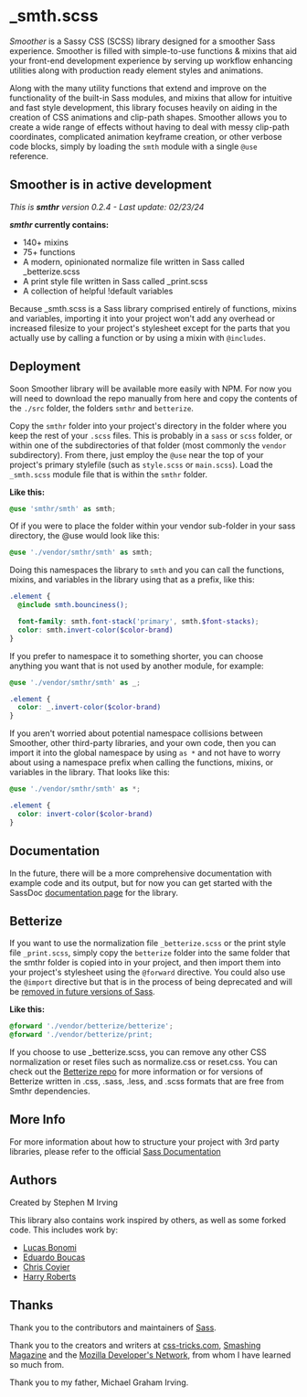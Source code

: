 # _smth.scss

_Smoother_ is a Sassy CSS (SCSS) library designed for a smoother Sass experience.
Smoother is filled with simple-to-use functions &amp; mixins
that aid your front-end development experience by serving up workflow
enhancing utilities along with production ready element styles and animations.

Along with the many utility functions that extend and improve on the
functionality of the built-in Sass modules, and mixins that allow for intuitive
and fast style development, this library focuses heavily on aiding in the
creation of CSS animations and clip-path shapes. Smoother allows you to create
a wide range of effects without having to deal with messy clip-path coordinates,
complicated animation keyframe creation, or other verbose code blocks, simply by
loading the `smth` module with a single `@use` reference.

## Smoother is in active development

*This is **smthr** version 0.2.4 - Last update: 02/23/24*

**_smthr_ currently contains:**

* 140+ mixins
* 75+ functions
* A modern, opinionated normalize file written in Sass called _betterize.scss
* A print style file written in Sass called _print.scss
* A collection of helpful !default variables

Because _smth.scss is a Sass library comprised entirely of functions, mixins and
variables, importing it into your project won't add any overhead or increased
filesize to your project's stylesheet except for the parts that you actually use
by calling a function or by using a mixin with `@includes`.

## Deployment

Soon Smoother library will be available more easily with NPM. For now you
will need to download the repo manually from here and copy the contents of the
`./src` folder, the folders `smthr` and `betterize`.

Copy the `smthr` folder into your project's directory in the folder where you
keep the rest of your `.scss` files. This is probably in a `sass` or
`scss` folder, or within one of the subdirectories of that folder (most
commonly the `vendor` subdirectory). From there, just employ the `@use` near the
top of your project's primary stylefile (such as `style.scss` or `main.scss`).
Load the `_smth.scss` module file that is within the `smthr` folder.

**Like this:**

```scss
@use 'smthr/smth' as smth;
```

Of if you were to place the folder within your vendor sub-folder in your sass
directory, the @use would look like this:

```scss
@use './vendor/smthr/smth' as smth;
```

Doing this namespaces the library to `smth` and you can call the functions,
mixins, and variables in the library using that as a prefix, like this:

```scss
.element {
  @include smth.bounciness();

  font-family: smth.font-stack('primary', smth.$font-stacks);
  color: smth.invert-color($color-brand)
}
```

If you prefer to namespace it to something shorter, you can choose anything you
want that is not used by another module, for example:

```scss
@use './vendor/smthr/smth' as _;

.element {
  color: _.invert-color($color-brand)
}

```

If you aren't worried about potential namespace collisions between Smoother,
other third-party libraries, and your own code, then you can import it into the
global namespace by using `as *` and not have to worry about using a namespace
prefix when calling the functions, mixins, or variables in the library.
That looks like this:

```scss
@use './vendor/smthr/smth' as *;

.element {
  color: invert-color($color-brand)
}
```

## Documentation

In the future, there will be a more comprehensive documentation with example
code and its output, but for now you can get started with the SassDoc
[documentation page](https://stephenmirving.github.io/smthr/) for the library.

## Betterize

If you want to use the normalization file `_betterize.scss` or the print style
file `_print.scss`, simply copy the `betterize` folder into the same folder that the
smthr folder is copied into in your project, and then import them into your
project's stylesheet using the `@forward` directive.
You could also use the `@import` directive but that is in the process of being
deprecated and will be
[removed in future versions of Sass](https://sass-lang.com/documentation/at-rules/import/).

**Like this:**

```scss
@forward './vendor/betterize/betterize';
@forward './vendor/betterize/print;
```

If you choose to use _betterize.scss, you can remove any other CSS normalization
or reset files such as normalize.css or reset.css. You can check out the
[Betterize repo](https://github.com/stephenmirving/betterize) for more information
or for versions of Betterize written in .css, .sass, .less, and .scss formats
that are free from Smthr dependencies.

## More Info

For more information about how to structure your project with 3rd party
libraries, please refer to the official
[Sass Documentation](https://sass-lang.com/documentation/)

## Authors

Created by Stephen M Irving

This library also contains work inspired by others, as well as some forked code.
This includes work by:

* [Lucas Bonomi](http://lucasbonomi.com/)
* [Eduardo Boucas](https://eduardoboucas.com/)
* [Chris Coyier](https://chriscoyier.net/)
* [Harry Roberts](https://csswizardry.com/)

## Thanks

Thank you to the contributors and maintainers of [Sass](https://sass-lang.com/).

Thank you to the creators and writers at [css-tricks.com](https://css-tricks.com/),
[Smashing Magazine](https://www.smashingmagazine.com/) and the
[Mozilla Developer's Network](https://developer.mozilla.org/), from whom I have
learned so much from.

Thank you to my father, Michael Graham Irving.
